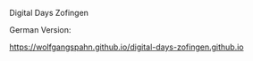 Digital Days Zofingen


German Version:

https://wolfgangspahn.github.io/digital-days-zofingen.github.io